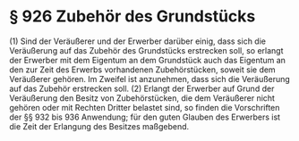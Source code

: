 # § 926 Zubehör des Grundstücks
(1) Sind der Veräußerer und der Erwerber darüber einig, dass sich die Veräußerung auf das Zubehör des Grundstücks erstrecken soll, so erlangt der Erwerber mit dem Eigentum an dem Grundstück auch das Eigentum an den zur Zeit des Erwerbs vorhandenen Zubehörstücken, soweit sie dem Veräußerer gehören. Im Zweifel ist anzunehmen, dass sich die Veräußerung auf das Zubehör erstrecken soll.
(2) Erlangt der Erwerber auf Grund der Veräußerung den Besitz von Zubehörstücken, die dem Veräußerer nicht gehören oder mit Rechten Dritter belastet sind, so finden die Vorschriften der §§ 932 bis 936 Anwendung; für den guten Glauben des Erwerbers ist die Zeit der Erlangung des Besitzes maßgebend.